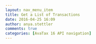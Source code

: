 ```yaml
---
layout: nav_menu_item
title: Get a List of Transactions
date: 2016-04-25 16:09
author: anya.stettler
comments: true
categories: [AvaTax 16 API navigation]
---
```


